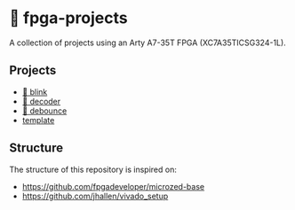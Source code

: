 # :space_invader: fpga-projects

A collection of projects using an Arty A7-35T FPGA (XC7A35TICSG324-1L).

## Projects

- [:rotating_light: blink](/blink/)
- [:1234: decoder](/decoder/)
- [:sparkler: debounce](/debounce/)
- [template](/template/)

## Structure

The structure of this repository is inspired on:

- https://github.com/fpgadeveloper/microzed-base
- https://github.com/jhallen/vivado_setup